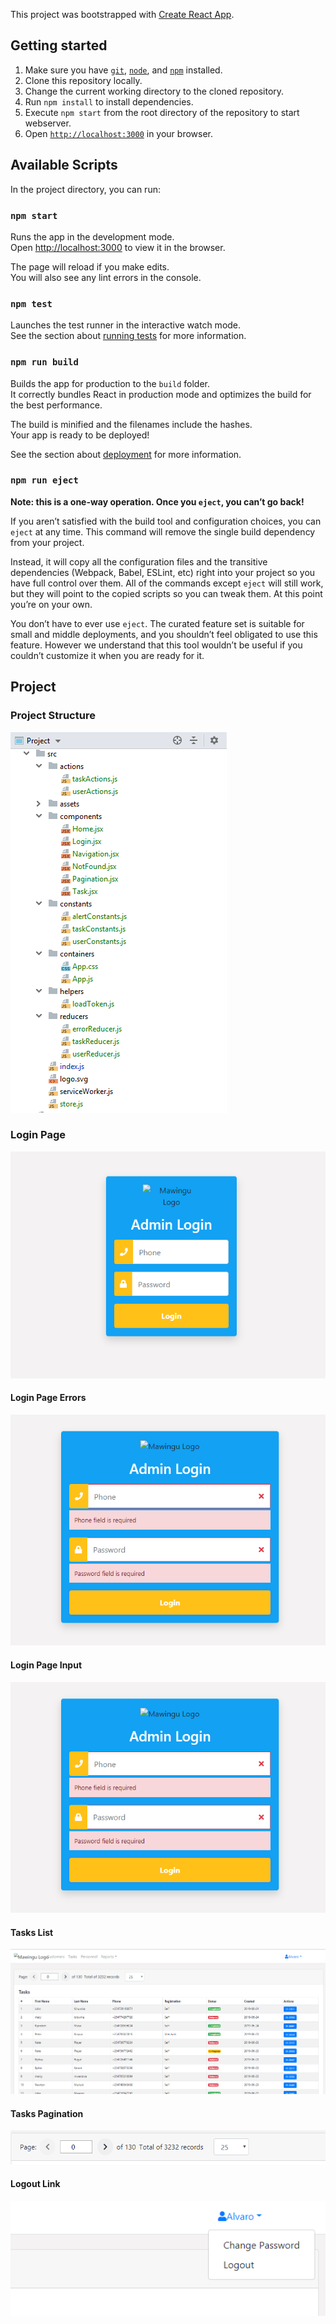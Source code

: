 This project was bootstrapped with [Create React App](https://github.com/facebook/create-react-app).

## Getting started
1.	Make sure you have [`git`](https://git-scm.com/), [`node`](https://nodejs.org/), and [`npm`](https://www.npmjs.com/get-npm) installed.
2.	Clone this repository locally.
4.  Change the current working directory to the cloned repository.
3.	Run `npm install` to install dependencies.
4.	Execute `npm start` from the root directory of the repository to start webserver.
5.	Open [`http://localhost:3000`](http://calypso.localhost:3000/) in your browser.

## Available Scripts

In the project directory, you can run:

### `npm start`

Runs the app in the development mode.<br>
Open [http://localhost:3000](http://localhost:3000) to view it in the browser.

The page will reload if you make edits.<br>
You will also see any lint errors in the console.

### `npm test`

Launches the test runner in the interactive watch mode.<br>
See the section about [running tests](https://facebook.github.io/create-react-app/docs/running-tests) for more information.

### `npm run build`

Builds the app for production to the `build` folder.<br>
It correctly bundles React in production mode and optimizes the build for the best performance.

The build is minified and the filenames include the hashes.<br>
Your app is ready to be deployed!

See the section about [deployment](https://facebook.github.io/create-react-app/docs/deployment) for more information.

### `npm run eject`

**Note: this is a one-way operation. Once you `eject`, you can’t go back!**

If you aren’t satisfied with the build tool and configuration choices, you can `eject` at any time. This command will remove the single build dependency from your project.

Instead, it will copy all the configuration files and the transitive dependencies (Webpack, Babel, ESLint, etc) right into your project so you have full control over them. All of the commands except `eject` will still work, but they will point to the copied scripts so you can tweak them. At this point you’re on your own.

You don’t have to ever use `eject`. The curated feature set is suitable for small and middle deployments, and you shouldn’t feel obligated to use this feature. However we understand that this tool wouldn’t be useful if you couldn’t customize it when you are ready for it.

## Project

### Project Structure
![image info](./public/images/project-structure.png)

### Login Page
![image info](./public/images/login-page.png)

#### Login Page Errors

![image info](./public/images/login-page-errors.png)

#### Login Page Input

![image info](./public/images/login-page-errors.png)

#### Tasks List

![image info](./public/images/task-list.png)

#### Tasks Pagination

![image info](./public/images/task-pagination.png)

#### Logout Link

![image info](./public/images/logout.png)